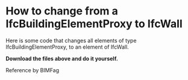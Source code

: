 # How to change from a IfcBuildingElementProxy to IfcWall

Here is some code that changes all elements of type IfcBuildingElementProxy, to an element of IfcWall.

**Download the files above and do it yourself.**

Reference by BIMFag
